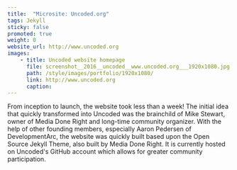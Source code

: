 ```yaml
---
title:  "Microsite: Uncoded.org"
tags: Jekyll
sticky: false
promoted: true
weight: 0
website_url: http://www.uncoded.org
images:
    - title: Uncoded website homepage
      file: screenshot__2016__uncoded__www.uncoded.org___1920x1080.jpg
      path: /style/images/portfolio/1920x1080/
      link: http://www.uncoded.org
      caption:
---
```


From inception to launch, the website took less than a week! The initial idea that quickly transformed into Uncoded was the brainchild of Mike Stewart, owner of Media Done Right and long-time community organizer. With the help of other founding members, especially Aaron Pedersen of DevelopmentArc, the website was quickly built based upon the Open Source Jekyll Theme, also built by Media Done Right. It is currently hosted on Uncoded's GitHub account which allows for greater community participation.
